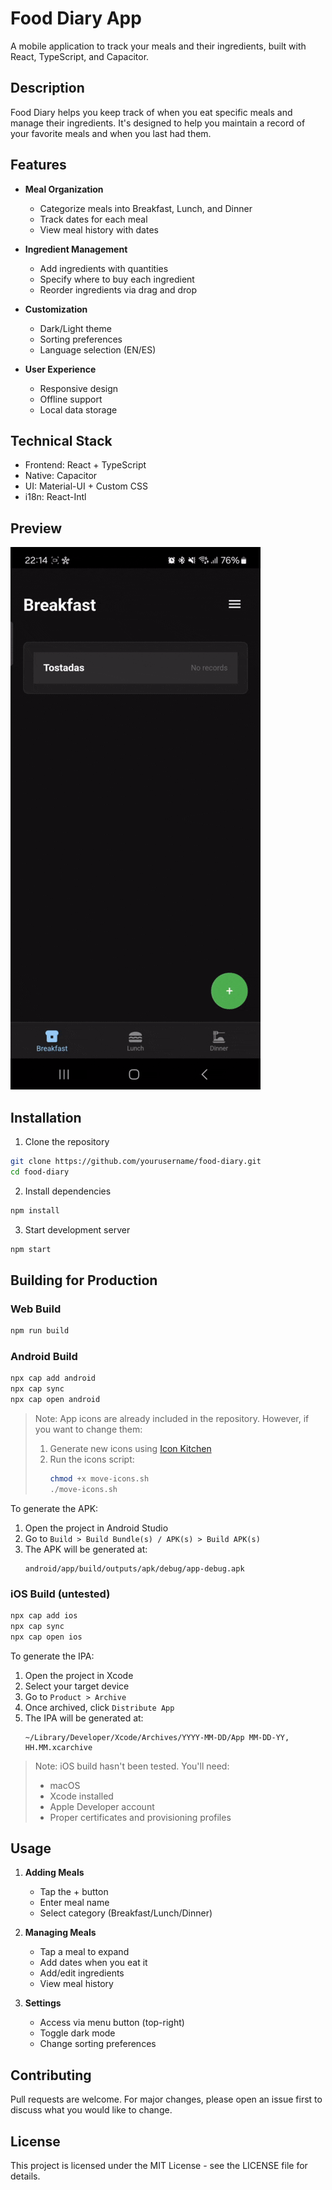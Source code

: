 # Food Diary App

A mobile application to track your meals and their ingredients, built with React, TypeScript, and Capacitor.

## Description

Food Diary helps you keep track of when you eat specific meals and manage their ingredients. It's designed to help you maintain a record of your favorite meals and when you last had them.

## Features

- **Meal Organization**
  - Categorize meals into Breakfast, Lunch, and Dinner
  - Track dates for each meal
  - View meal history with dates

- **Ingredient Management**
  - Add ingredients with quantities
  - Specify where to buy each ingredient
  - Reorder ingredients via drag and drop

- **Customization**
  - Dark/Light theme
  - Sorting preferences
  - Language selection (EN/ES)

- **User Experience**
  - Responsive design
  - Offline support
  - Local data storage

## Technical Stack

- Frontend: React + TypeScript
- Native: Capacitor
- UI: Material-UI + Custom CSS
- i18n: React-Intl

## Preview

![Preview](./preview.gif)

## Installation

1. Clone the repository
```bash
git clone https://github.com/yourusername/food-diary.git
cd food-diary
```

2. Install dependencies
```bash
npm install
```

3. Start development server
```bash
npm start
```

## Building for Production

### Web Build
```bash
npm run build
```

### Android Build
```bash
npx cap add android
npx cap sync
npx cap open android
```

> Note: App icons are already included in the repository. However, if you want to change them:
> 1. Generate new icons using [Icon Kitchen](https://icon.kitchen/)
> 2. Run the icons script:
>    ```bash
>    chmod +x move-icons.sh
>    ./move-icons.sh
>    ```

To generate the APK:
1. Open the project in Android Studio
2. Go to `Build > Build Bundle(s) / APK(s) > Build APK(s)`
3. The APK will be generated at:
   ```
   android/app/build/outputs/apk/debug/app-debug.apk
   ```

### iOS Build (untested)
```bash
npx cap add ios
npx cap sync
npx cap open ios
```

To generate the IPA:
1. Open the project in Xcode
2. Select your target device
3. Go to `Product > Archive`
4. Once archived, click `Distribute App`
5. The IPA will be generated at:
   ```
   ~/Library/Developer/Xcode/Archives/YYYY-MM-DD/App MM-DD-YY, HH.MM.xcarchive
   ```

> Note: iOS build hasn't been tested. You'll need:
> - macOS
> - Xcode installed
> - Apple Developer account
> - Proper certificates and provisioning profiles

## Usage

1. **Adding Meals**
   - Tap the + button
   - Enter meal name
   - Select category (Breakfast/Lunch/Dinner)

2. **Managing Meals**
   - Tap a meal to expand
   - Add dates when you eat it
   - Add/edit ingredients
   - View meal history

3. **Settings**
   - Access via menu button (top-right)
   - Toggle dark mode
   - Change sorting preferences

## Contributing

Pull requests are welcome. For major changes, please open an issue first to discuss what you would like to change.

## License

This project is licensed under the MIT License - see the LICENSE file for details.